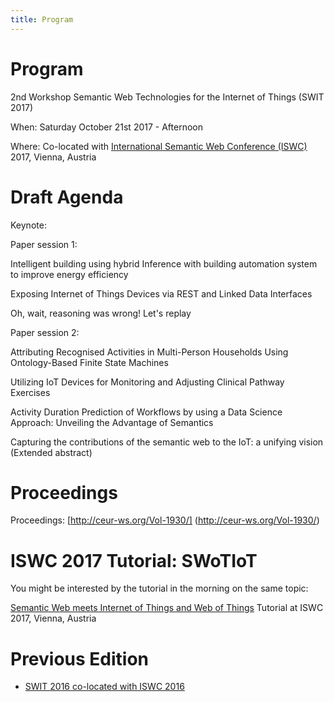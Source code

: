 ```yaml
---
title: Program
---
```

# Program

2nd Workshop Semantic Web Technologies for the Internet of Things (SWIT 2017)

When: Saturday October 21st 2017 - Afternoon

Where: Co-located with [International Semantic Web Conference (ISWC)](https://iswc2017.semanticweb.org/) 2017, Vienna, Austria

# Draft Agenda

Keynote: 

Paper session 1:

 Intelligent building using hybrid Inference with building automation system to improve energy efficiency

 Exposing Internet of Things Devices via REST and Linked Data Interfaces

 Oh, wait, reasoning was wrong! Let's replay
 
 

Paper session 2:

 Attributing Recognised Activities in Multi-Person Households Using Ontology-Based Finite State Machines

 Utilizing IoT Devices for Monitoring and Adjusting Clinical Pathway Exercises

 Activity Duration Prediction of Workflows by using a Data Science Approach: Unveiling the Advantage of Semantics

 Capturing the contributions of the semantic web to the IoT: a unifying vision (Extended abstract)


# Proceedings 

Proceedings: [http://ceur-ws.org/Vol-1930/] (http://ceur-ws.org/Vol-1930/)


# ISWC 2017 Tutorial: SWoTIoT

You might be interested by the tutorial in the morning on the same topic:

[Semantic Web meets Internet of Things and Web of Things](http://semantic-web-of-things.appspot.com/?p=ISWC2017Tutorial) Tutorial at ISWC 2017, Vienna, Austria


# Previous Edition

* [SWIT 2016 co-located with ISWC 2016](https://swit.smartsdk.eu/)

